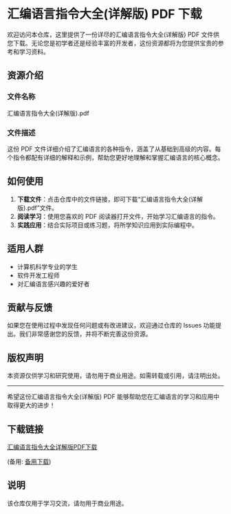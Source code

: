 # 汇编语言指令大全(详解版) PDF 下载

欢迎访问本仓库，这里提供了一份详尽的汇编语言指令大全(详解版) PDF 文件供您下载。无论您是初学者还是经验丰富的开发者，这份资源都将为您提供宝贵的参考和学习资料。

## 资源介绍

### 文件名称
汇编语言指令大全(详解版).pdf

### 文件描述
这份 PDF 文件详细介绍了汇编语言的各种指令，涵盖了从基础到高级的内容。每个指令都配有详细的解释和示例，帮助您更好地理解和掌握汇编语言的核心概念。

## 如何使用

1. **下载文件**：点击仓库中的文件链接，即可下载“汇编语言指令大全(详解版).pdf”文件。
2. **阅读学习**：使用您喜欢的 PDF 阅读器打开文件，开始学习汇编语言的指令。
3. **实践应用**：结合实际项目或练习题，将所学知识应用到实际编程中。

## 适用人群

- 计算机科学专业的学生
- 软件开发工程师
- 对汇编语言感兴趣的爱好者

## 贡献与反馈

如果您在使用过程中发现任何问题或有改进建议，欢迎通过仓库的 Issues 功能提出。我们非常感谢您的反馈，并将不断完善这份资源。

## 版权声明

本资源仅供学习和研究使用，请勿用于商业用途。如需转载或引用，请注明出处。

---

希望这份汇编语言指令大全(详解版) PDF 能够帮助您在汇编语言的学习和应用中取得更大的进步！

## 下载链接
[汇编语言指令大全详解版PDF下载](https://pan.quark.cn/s/9b506dcce75e) 

(备用: [备用下载](https://pan.baidu.com/s/1KUxqaC1gfQZvX753NzUyig?pwd=1234))

## 说明

该仓库仅用于学习交流，请勿用于商业用途。

